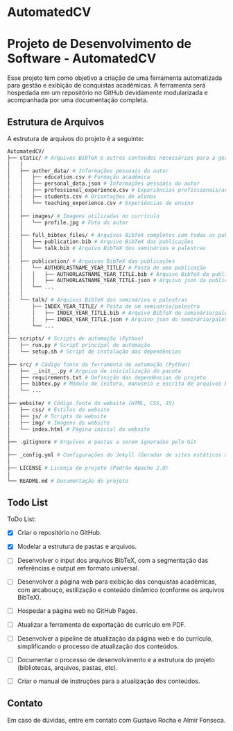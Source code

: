 # AutomatedCV

# Projeto de Desenvolvimento de Software - AutomatedCV

Esse projeto tem como objetivo a criação de uma ferramenta automatizada para gestão e exibição de conquistas acadêmicas. A ferramenta será hospedada em um repositório no GitHub devidamente modularizada e acompanhada por uma documentação completa.

## Estrutura de Arquivos

A estrutura de arquivos do projeto é a seguinte:

```bash
AutomatedCV/
├── static/ # Arquivos BibTeX e outros conteúdos necessários para a geração do currículo
│   │
│   ├── author_data/ # Informações pessoais do autor
│   │   ├── education.csv # Formação acadêmica
│   │   ├── personal_data.json # Informações pessoais do autor
│   │   ├── professional_experience.csv # Experiências profissionais/acadêmicas
│   │   ├── students.csv # Orientações de alunos
│   │   └── teaching_experience.csv # Experiências de ensino
│   │
│   ├── images/ # Imagens utilizadas no currículo
│   │   └── profile.jpg # Foto do autor
│   │
│   ├── full_bibtex_files/ # Arquivos BibTeX completos com todas as publicações e seminários
│   │   ├── publication.bib # Arquivo BibTeX das publicações
│   │   └── talk.bib # Arquivo BibTeX dos seminários e palestras
│   │
│   ├── publication/ # Arquivos BibTeX das publicações
│   │   └── AUTHORLASTNAME_YEAR_TITLE/ # Pasta de uma publicação
│   │   │   ├── AUTHORLASTNAME_YEAR_TITLE.bib # Arquivo BibTeX da publicação
│   │   │   ├── AUTHORLASTNAME_YEAR_TITLE.json # Arquivo json da publicação
│   │   └── ...
│   │
│   └── talk/ # Arquivos BibTeX dos seminários e palestras
│       ├── INDEX_YEAR_TITLE/ # Pasta de um seminário/palestra
│       │   ├── INDEX_YEAR_TITLE.bib # Arquivo BibTeX do seminário/palestra
│       │   ├── INDEX_YEAR_TITLE.json # Arquivo json do seminário/palestra
│       └── ...
│
├── scripts/ # Scripts de automação (Python)
│   ├── run.py # Script principal de automação
│   └── setup.sh # Script de instalação das dependências
│
├── src/ # Código fonte da ferramenta de automação (Python)
│   ├── __init__.py # Arquivo de inicialização do pacote
│   ├── requirements.txt # Definição das dependências do projeto
│   ├── bibtex.py # Módulo de leitura, manuseio e escrita de arquivos BibTeX
│   └── ...
│
├── website/ # Código fonte do website (HTML, CSS, JS)
│   ├── css/ # Estilos do website
│   ├── js/ # Scripts do website
│   ├── img/ # Imagens do website
│   └── index.html # Página inicial do website
│
├── .gitignore # Arquivos e pastas a serem ignorados pelo Git
│
├── _config.yml # Configurações do Jekyll (Gerador de sites estáticos do GitHub Pages)
│
├── LICENSE # Licença do projeto (Padrão Apache 2.0)
│
└── README.md # Documentação do projeto
```

## Todo List

ToDo List:

- [x] Criar o repositório no GitHub.

- [x] Modelar a estrutura de pastas e arquivos.

- [ ] Desenvolver o input dos arquivos BibTeX, com a segmentação das referências e output em formato universal.

- [ ] Desenvolver a página web para exibição das conquistas acadêmicas, com arcabouço, estilização e conteúdo dinâmico (conforme os arquivos BibTeX).

- [ ] Hospedar a página web no GitHub Pages.

- [ ] Atualizar a ferramenta de exportação de currículo em PDF.

- [ ] Desenvolver a pipeline de atualização da página web e do currículo, simplificando o processo de atualização dos conteúdos.

- [ ] Documentar o processo de desenvolvimento e a estrutura do projeto (bibliotecas, arquivos, pastas, etc).

- [ ] Criar o manual de instruções para a atualização dos conteúdos.

## Contato

Em caso de dúvidas, entre em contato com Gustavo Rocha e Almir Fonseca.
